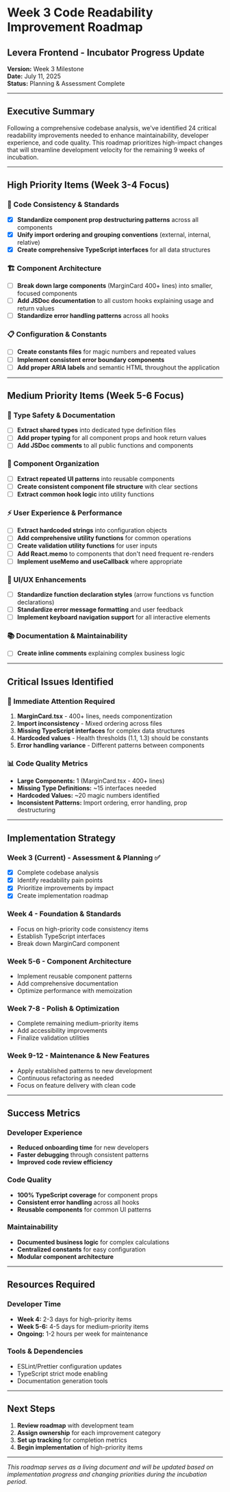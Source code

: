 # Week 3 Code Readability Improvement Roadmap

## Levera Frontend - Incubator Progress Update

**Version:** Week 3 Milestone  
**Date:** July 11, 2025  
**Status:** Planning & Assessment Complete

---

## Executive Summary

Following a comprehensive codebase analysis, we've identified 24 critical readability improvements needed to enhance maintainability, developer experience, and code quality. This roadmap prioritizes high-impact changes that will streamline development velocity for the remaining 9 weeks of incubation.

---

## High Priority Items (Week 3-4 Focus)

### 🎯 Code Consistency & Standards

- [x] **Standardize component prop destructuring patterns** across all components
- [x] **Unify import ordering and grouping conventions** (external, internal, relative)
- [x] **Create comprehensive TypeScript interfaces** for all data structures

### 🏗️ Component Architecture

- [ ] **Break down large components** (MarginCard 400+ lines) into smaller, focused components
- [ ] **Add JSDoc documentation** to all custom hooks explaining usage and return values
- [ ] **Standardize error handling patterns** across all hooks

### 📋 Configuration & Constants

- [ ] **Create constants files** for magic numbers and repeated values
- [ ] **Implement consistent error boundary components**
- [ ] **Add proper ARIA labels** and semantic HTML throughout the application

---

## Medium Priority Items (Week 5-6 Focus)

### 🔧 Type Safety & Documentation

- [ ] **Extract shared types** into dedicated type definition files
- [ ] **Add proper typing** for all component props and hook return values
- [ ] **Add JSDoc comments** to all public functions and components

### 🧩 Component Organization

- [ ] **Extract repeated UI patterns** into reusable components
- [ ] **Create consistent component file structure** with clear sections
- [ ] **Extract common hook logic** into utility functions

### ⚡ User Experience & Performance

- [ ] **Extract hardcoded strings** into configuration objects
- [ ] **Add comprehensive utility functions** for common operations
- [ ] **Create validation utility functions** for user inputs
- [ ] **Add React.memo** to components that don't need frequent re-renders
- [ ] **Implement useMemo and useCallback** where appropriate

### 🎨 UI/UX Enhancements

- [ ] **Standardize function declaration styles** (arrow functions vs function declarations)
- [ ] **Standardize error message formatting** and user feedback
- [ ] **Implement keyboard navigation support** for all interactive elements

### 📚 Documentation & Maintainability

- [ ] **Create inline comments** explaining complex business logic

---

## Critical Issues Identified

### 🚨 Immediate Attention Required

1. **MarginCard.tsx** - 400+ lines, needs componentization
2. **Import inconsistency** - Mixed ordering across files
3. **Missing TypeScript interfaces** for complex data structures
4. **Hardcoded values** - Health thresholds (1.1, 1.3) should be constants
5. **Error handling variance** - Different patterns between components

### 📊 Code Quality Metrics

- **Large Components:** 1 (MarginCard.tsx - 400+ lines)
- **Missing Type Definitions:** ~15 interfaces needed
- **Hardcoded Values:** ~20 magic numbers identified
- **Inconsistent Patterns:** Import ordering, error handling, prop destructuring

---

## Implementation Strategy

### Week 3 (Current) - Assessment & Planning ✅

- [x] Complete codebase analysis
- [x] Identify readability pain points
- [x] Prioritize improvements by impact
- [x] Create implementation roadmap

### Week 4 - Foundation & Standards

- Focus on high-priority code consistency items
- Establish TypeScript interfaces
- Break down MarginCard component

### Week 5-6 - Component Architecture

- Implement reusable component patterns
- Add comprehensive documentation
- Optimize performance with memoization

### Week 7-8 - Polish & Optimization

- Complete remaining medium-priority items
- Add accessibility improvements
- Finalize validation utilities

### Week 9-12 - Maintenance & New Features

- Apply established patterns to new development
- Continuous refactoring as needed
- Focus on feature delivery with clean code

---

## Success Metrics

### Developer Experience

- **Reduced onboarding time** for new developers
- **Faster debugging** through consistent patterns
- **Improved code review efficiency**

### Code Quality

- **100% TypeScript coverage** for component props
- **Consistent error handling** across all hooks
- **Reusable components** for common UI patterns

### Maintainability

- **Documented business logic** for complex calculations
- **Centralized constants** for easy configuration
- **Modular component architecture**

---

## Resources Required

### Developer Time

- **Week 4:** 2-3 days for high-priority items
- **Week 5-6:** 4-5 days for medium-priority items
- **Ongoing:** 1-2 hours per week for maintenance

### Tools & Dependencies

- ESLint/Prettier configuration updates
- TypeScript strict mode enabling
- Documentation generation tools

---

## Next Steps

1. **Review roadmap** with development team
2. **Assign ownership** for each improvement category
3. **Set up tracking** for completion metrics
4. **Begin implementation** of high-priority items

---

_This roadmap serves as a living document and will be updated based on implementation progress and changing priorities during the incubation period._
